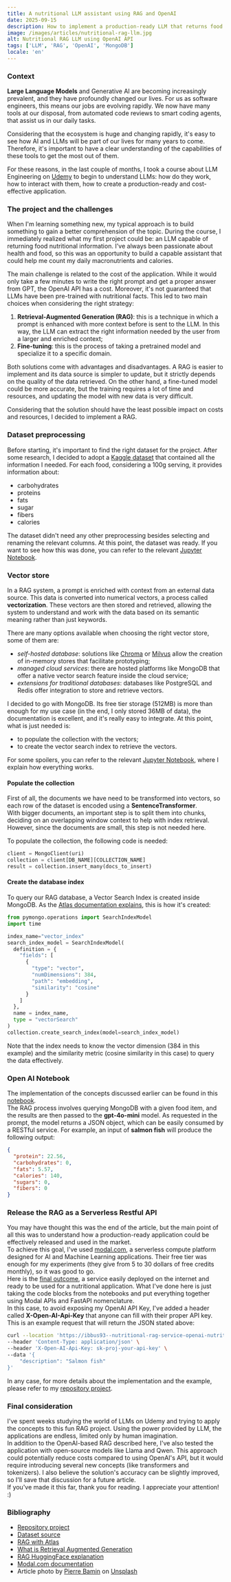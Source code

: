 ```yaml
---
title: A nutritional LLM assistant using RAG and OpenAI
date: 2025-09-15
description: How to implement a production-ready LLM that returns food nutritional information using RAG
image: /images/articles/nutritional-rag-llm.jpg
alt: Nutritional RAG LLM using OpenAI API
tags: ['LLM', 'RAG', 'OpenAI', 'MongoDB']
locale: 'en'
---
```


### Context

<b>Large Language Models</b> and Generative AI are becoming increasingly prevalent, and they have profoundly changed our lives. For us as software engineers, this means our jobs are evolving rapidly. We now have many tools at our disposal, from automated code reviews to smart coding agents, that assist us in our daily tasks.

Considering that the ecosystem is huge and changing rapidly, it's easy to see how AI and LLMs will be part of our lives for many years to come. Therefore, it's important to have a clear understanding of the capabilities of these tools to get the most out of them.

For these reasons, in the last couple of months, I took a course about LLM Engineering on <a href="https://www.udemy.com/course/llm-engineering-master-ai-and-large-language-models/" target="_blank">Udemy</a> to begin to understand LLMs: how do they work, how to interact with them, how to create a production-ready and cost-effective application.

### The project and the challenges

When I'm learning something new, my typical approach is to build something to gain a better comprehension of the topic. During the course, I immediately realized what my first project could be: an LLM capable of returning food nutritional information. I've always been passionate about health and food, so this was an opportunity to build a capable assistant that could help me count my daily macronutrients and calories.

The main challenge is related to the cost of the application. While it would only take a few minutes to write the right prompt and get a proper answer from GPT, the OpenAI API has a cost. Moreover, it's not guaranteed that LLMs have been pre-trained with nutritional facts. This led to two main choices when considering the right strategy:

1. <b>Retrieval-Augmented Generation (RAG)</b>: this is a technique in which a prompt is enhanced with more context before is sent to the LLM. In this way, the LLM can extract the right information needed by the user from a larger and enriched context;
2. <b>Fine-tuning</b>: this is the process of taking a pretrained model and specialize it to a specific domain.

Both solutions come with advantages and disadvantages. A RAG is easier to implement and its data source is simpler to update, but it strictly depends on the quality of the data retrieved. On the other hand, a fine-tuned model could be more accurate, but the training requires a lot of time and resources, and updating the model with new data is very difficult.

Considering that the solution should have the least possible impact on costs and resources, I decided to implement a RAG.

### Dataset preprocessing

Before starting, it's important to find the right dataset for the project. After some research, I decided to adopt a <a href="https://www.kaggle.com/datasets/shrutisaxena/food-nutrition-dataset" target="_blank">Kaggle dataset</a> that contained all the information I needed. For each food, considering a 100g serving, it provides information about:

- carbohydrates
- proteins
- fats
- sugar
- fibers
- calories

The dataset didn't need any other preprocessing besides selecting and renaming the relevant columns. At this point, the dataset was ready. If you want to see how this was done, you can refer to the relevant <a href="https://github.com/federicoibba/nutritional-information-rag/blob/main/notebooks/0_dataset-food.ipynb" target="_blank">Jupyter Notebook</a>.

### Vector store

In a RAG system, a prompt is enriched with context from an external data source. This data is converted into numerical vectors, a process called <b>vectorization</b>. These vectors are then stored and retrieved, allowing the system to understand and work with the data based on its semantic meaning rather than just keywords.

There are many options available when choosing the right vector store, some of them are:

- _self-hosted database_: solutions like <a href="https://www.trychroma.com/" target="_blank">Chroma</a> or <a href="https://milvus.io/" target="_blank">Milvus</a> allow the creation of in-memory stores that facilitate prototyping;
- _managed cloud services_: there are hosted platforms like MongoDB that offer a native vector search feature inside the cloud service;
- _extensions for traditional databases_: databases like PostgreSQL and Redis offer integration to store and retrieve vectors.

I decided to go with MongoDB. Its free tier storage (512MB) is more than enough for my use case (in the end, I only stored 36MB of data), the documentation is excellent, and it's really easy to integrate. At this point, what is just needed is:

- to populate the collection with the vectors;
- to create the vector search index to retrieve the vectors.

For some spoilers, you can refer to the relevant <a href="https://github.com/federicoibba/nutritional-information-rag/blob/main/notebooks/1_create_vectorstore.ipynb" target="_blank">Jupyter Notebook</a>, where I explain how everything works.

#### Populate the collection

First of all, the documents we have need to be transformed into vectors, so each row of the dataset is encoded using a **SentenceTransformer**.  
With bigger documents, an important step is to split them into chunks, deciding on an overlapping window context to help with index retrieval. However, since the documents are small, this step is not needed here.

To populate the collection, the following code is needed:

```python
client = MongoClient(uri)
collection = client[DB_NAME][COLLECTION_NAME]
result = collection.insert_many(docs_to_insert)
```

#### Create the database index

To query our RAG database, a Vector Search Index is created inside MongoDB. As the <a href="https://www.mongodb.com/docs/atlas/atlas-vector-search/rag/#use-mongodb-vector-search-to-retrieve-documents.-4" target="_blank">Atlas documentation explains</a>, this is how it's created:

```python
from pymongo.operations import SearchIndexModel
import time

index_name="vector_index"
search_index_model = SearchIndexModel(
  definition = {
    "fields": [
      {
        "type": "vector",
        "numDimensions": 384,
        "path": "embedding",
        "similarity": "cosine"
      }
    ]
  },
  name = index_name,
  type = "vectorSearch"
)
collection.create_search_index(model=search_index_model)
```

Note that the index needs to know the vector dimension (384 in this example) and the similarity metric (cosine similarity in this case) to query the data effectively.

### Open AI Notebook

The implementation of the concepts discussed earlier can be found in this <a href="https://github.com/federicoibba/nutritional-information-rag/blob/main/notebooks/2.0_open-ai.ipynb" target="_blank">notebook</a>.  
The RAG process involves querying MongoDB with a given food item, and the results are then passed to the **gpt-4o-mini** model. As requested in the prompt, the model returns a JSON object, which can be easily consumed by a RESTful service. For example, an input of **salmon fish** will produce the following output:

```json
{
  "protein": 22.56,
  "carbohydrates": 0,
  "fats": 5.57,
  "calories": 140,
  "sugars": 0,
  "fibers": 0
}
```

### Release the RAG as a Serverless Restful API

You may have thought this was the end of the article, but the main point of all this was to understand how a production-ready application could be effectively released and used in the market.  
To achieve this goal, I've used <a href="https://modal.com" target="_blank">modal.com</a>, a serverless compute platform designed for AI and Machine Learning applications. Their free tier was enough for my experiments (they give from 5 to 30 dollars of free credits monthly), so it was good to go.  
Here is the <a href="https://github.com/federicoibba/nutritional-information-rag/blob/main/services/openai-api.py" target="_blank">final outcome</a>, a service easily deployed on the internet and ready to be used for a nutritional application. What I've done here is just taking the code blocks from the notebooks and put everything together using Modal APIs and FastAPI nomenclature.  
In this case, to avoid exposing my OpenAI API Key, I've added a header called **X-Open-AI-Api-Key** that anyone can fill with their proper API key. This is an example request that will return the JSON stated above:

```bash
curl --location 'https://ibbus93--nutritional-rag-service-openai-nutritionalragse-f9d7ea.modal.run' \
--header 'Content-Type: application/json' \
--header 'X-Open-AI-Api-Key: sk-proj-your-api-key' \
--data '{
    "description": "Salmon fish"
}'
```

In any case, for more details about the implementation and the example, please refer to my <a href="https://github.com/federicoibba/nutritional-information-rag/" target="_blank">repository project</a>.

### Final consideration

I've spent weeks studying the world of LLMs on Udemy and trying to apply the concepts to this fun RAG project. Using the power provided by LLM, the applications are endless, limited only by human imagination.  
In addition to the OpenAI-based RAG described here, I've also tested the application with open-source models like Llama and Qwen. This approach could potentially reduce costs compared to using OpenAI's API, but it would require introducing several new concepts (like transformers and tokenizers). I also believe the solution's accuracy can be slightly improved, so I'll save that discussion for a future article.  
If you've made it this far, thank you for reading. I appreciate your attention! :)

### Bibliography

- [Repository project](https://github.com/federicoibba/nutritional-information-rag/)
- [Dataset source](https://www.kaggle.com/datasets/shrutisaxena/food-nutrition-dataset)
- [RAG with Atlas](https://www.mongodb.com/docs/atlas/atlas-vector-search/rag/#std-label-avs-rag)
- [What is Retrieval Augmented Generation](https://www.databricks.com/glossary/retrieval-augmented-generation-rag)
- [RAG HuggingFace explanation](https://huggingface.co/learn/cookbook/advanced_rag)
- [Modal.com documentation](https://modal.com/docs)
- Article photo by <a href="https://unsplash.com/@bamin?utm_content=creditCopyText&utm_medium=referral&utm_source=unsplash" target="_blank">Pierre Bamin</a> on <a href="https://unsplash.com/photos/used-paint-brushes-RwccoChIGB8?utm_content=creditCopyText&utm_medium=referral&utm_source=unsplash" target="_blank">Unsplash</a>
